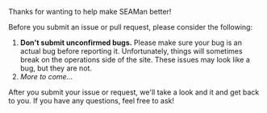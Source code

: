 Thanks for wanting to help make SEAMan better!

Before you submit an issue or pull request, please consider the following:

1. **Don't submit unconfirmed bugs.** Please make sure your bug is an actual bug before reporting it. Unfortunately, things will sometimes break on the operations side of the site. These issues may look like a bug, but they are not.
2. *More to come...*

After you submit your issue or request, we'll take a look and it and get back to you. If you have any questions, feel free to ask!
